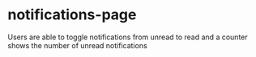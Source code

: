 # notifications-page
Users are able to toggle notifications from unread to read and a counter shows the number of unread notifications
